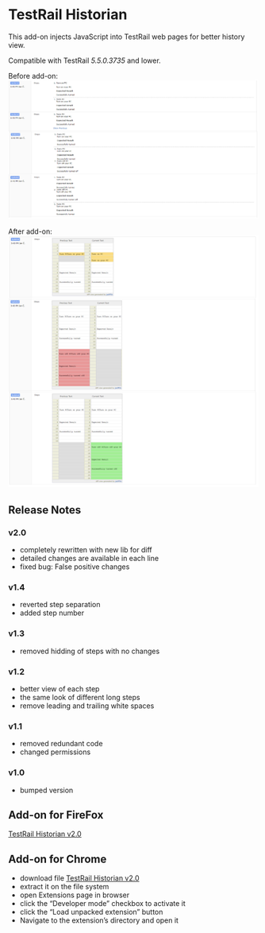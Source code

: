 # TestRail Historian
This add-on injects JavaScript into TestRail web pages for better history view. 

Compatible with TestRail *5.5.0.3735* and lower.

Before add-on: 
![before](Before.png)

After add-on:
![after](After.png)

## Release Notes
### v2.0
* completely rewritten with new lib for diff
* detailed changes are available in each line
* fixed bug: False positive changes 

### v1.4
* reverted step separation
* added step number

### v1.3
* removed hidding of steps with no changes

### v1.2
* better view of each step
* the same look of different long steps
* remove leading and trailing white spaces

### v1.1
* removed redundant code
* changed permissions

### v1.0
* bumped version

## Add-on for FireFox
[TestRail Historian v2.0](https://addons.mozilla.org/cs/firefox/addon/testrail-historian/)

## Add-on for Chrome
* download file [TestRail Historian v2.0](https://github.com/cernyjan/TestRail-Historian/blob/master/testrail_historian-2.0-an+fx.xpi)
* extract it on the file system
* open Extensions page in browser
* click the “Developer mode” checkbox to activate it
* click the “Load unpacked extension” button
* Navigate to the extension’s directory and open it